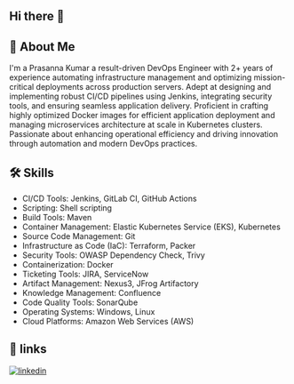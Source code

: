 ## Hi there 👋

## 🚀 About Me
I'm a Prasanna Kumar a result-driven DevOps Engineer with 2+ years of experience automating infrastructure management and optimizing mission-critical deployments across production servers. Adept at designing and implementing robust CI/CD pipelines using Jenkins, integrating security tools, and ensuring seamless application delivery. Proficient in crafting highly optimized Docker images for efficient application deployment and managing microservices architecture at scale in Kubernetes clusters. Passionate about enhancing operational efficiency and driving innovation through automation and modern DevOps practices.


## 🛠 Skills

* CI/CD Tools: Jenkins, GitLab CI, GitHub Actions
* Scripting: Shell scripting
* Build Tools: Maven
* Container Management: Elastic Kubernetes Service (EKS), Kubernetes
* Source Code Management: Git
* Infrastructure as Code (IaC): Terraform, Packer
* Security Tools: OWASP Dependency Check, Trivy
* Containerization: Docker
* Ticketing Tools: JIRA, ServiceNow
* Artifact Management: Nexus3, JFrog Artifactory
* Knowledge Management: Confluence
* Code Quality Tools: SonarQube
* Operating Systems: Windows, Linux
* Cloud Platforms: Amazon Web Services (AWS)


## 🔗 links

[![linkedin](https://img.shields.io/badge/linkedin-0A66C2?style=for-the-badge&logo=linkedin&logoColor=white)](https://www.linkedin.com/in/prasanna-kumar-singanamalla/)


